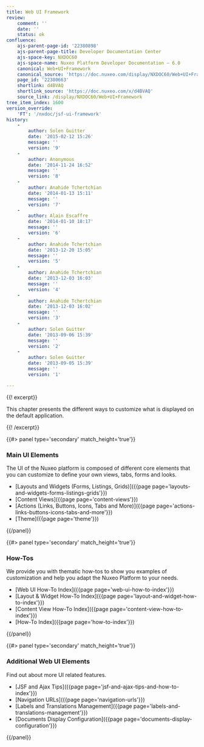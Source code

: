 ```yaml
---
title: Web UI Framework
review:
    comment: ''
    date: ''
    status: ok
confluence:
    ajs-parent-page-id: '22380898'
    ajs-parent-page-title: Developer Documentation Center
    ajs-space-key: NXDOC60
    ajs-space-name: Nuxeo Platform Developer Documentation — 6.0
    canonical: Web+UI+Framework
    canonical_source: 'https://doc.nuxeo.com/display/NXDOC60/Web+UI+Framework'
    page_id: '22380663'
    shortlink: d4BVAQ
    shortlink_source: 'https://doc.nuxeo.com/x/d4BVAQ'
    source_link: /display/NXDOC60/Web+UI+Framework
tree_item_index: 1600
version_override:
    'FT': '/nxdoc/jsf-ui-framework'
history:
    -
        author: Solen Guitter
        date: '2015-02-12 15:26'
        message: ''
        version: '9'
    -   
        author: Anonymous
        date: '2014-11-24 16:52'
        message: ''
        version: '8'
    -
        author: Anahide Tchertchian
        date: '2014-01-13 15:11'
        message: ''
        version: '7'
    -
        author: Alain Escaffre
        date: '2014-01-10 18:17'
        message: ''
        version: '6'
    -
        author: Anahide Tchertchian
        date: '2013-12-20 15:05'
        message: ''
        version: '5'
    -
        author: Anahide Tchertchian
        date: '2013-12-03 16:03'
        message: ''
        version: '4'
    -
        author: Anahide Tchertchian
        date: '2013-12-03 16:02'
        message: ''
        version: '3'
    -
        author: Solen Guitter
        date: '2013-09-06 15:39'
        message: ''
        version: '2'
    -
        author: Solen Guitter
        date: '2013-09-05 15:39'
        message: ''
        version: '1'

---
```

{{! excerpt}}

This chapter presents the different ways to customize what is displayed on the default application.

{{! /excerpt}}<div class="row" data-equalizer data-equalize-on="medium"><div class="column medium-6">{{#> panel type='secondary' match_height='true'}}

### Main UI Elements

The UI of the Nuxeo platform is composed of different core elements that you can customize to define your own views, tabs, forms and looks.

*   [Layouts and Widgets (Forms, Listings, Grids)]({{page page='layouts-and-widgets-forms-listings-grids'}})
*   [Content Views]({{page page='content-views'}})
*   [Actions (Links, Buttons, Icons, Tabs and More)]({{page page='actions-links-buttons-icons-tabs-and-more'}})
*   [Theme]({{page page='theme'}})

{{/panel}}</div><div class="column medium-6">{{#> panel type='secondary' match_height='true'}}

### How-Tos

We provide you with thematic how-tos to show you examples of customization and help you adapt the Nuxeo Platform to your needs.

*   [Web UI How-To Index]({{page page='web-ui-how-to-index'}})
*   [Layout & Widget How-To Index]({{page page='layout-and-widget-how-to-index'}})
*   [Content View How-To Index]({{page page='content-view-how-to-index'}})
*   [How-To Index]({{page page='how-to-index'}})

{{/panel}}</div></div><div class="row" data-equalizer data-equalize-on="medium"><div class="column medium-6">{{#> panel type='secondary' match_height='true'}}

### Additional Web UI Elements

Find out about more UI related features.

*   [JSF and Ajax Tips]({{page page='jsf-and-ajax-tips-and-how-to-index'}})
*   [Navigation URLs]({{page page='navigation-urls'}})
*   [Labels and Translations Management]({{page page='labels-and-translations-management'}})
*   [Documents Display Configuration]({{page page='documents-display-configuration'}})

{{/panel}}</div><div class="column medium-6"></div></div>
